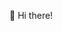 👋 Hi there!

<!---
sdzygal/sdzygal is a ✨ special ✨ repository because its `README.md` (this file) appears on your GitHub profile.
You can click the Preview link to take a look at your changes.
--->
